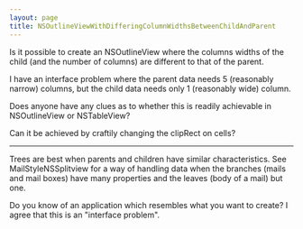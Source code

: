 ```yaml
---
layout: page
title: NSOutlineViewWithDifferingColumnWidthsBetweenChildAndParent
---
```


Is it possible to create an NSOutlineView where the columns widths of the child (and the number of columns) are different to that of the parent.

I have an interface problem where the parent data needs 5 (reasonably narrow) columns, but the child data needs only 1 (reasonably wide) column.

Does anyone have any clues as to whether this is readily achievable in NSOutlineView or NSTableView?

Can it be achieved by craftily changing the clipRect on cells?

----

Trees are best when parents and children have similar characteristics. See MailStyleNSSplitview for a way of handling data when the branches (mails and mail boxes) have many properties and the leaves (body of a mail) but one.

Do you know of an application which resembles what you want to create? I agree that this is an "interface problem".

